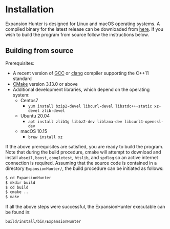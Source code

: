 # Installation

Expansion Hunter is designed for Linux and macOS operating systems. A compiled
binary for the latest release can be downloaded from
[here](https://github.com/Illumina/ExpansionHunter/releases). If you wish to
build the program from source follow the instructions below.

## Building from source

Prerequisites:

 - A recent version of [GCC](https://gcc.gnu.org/) or
   [clang](http://clang.llvm.org/) compiler supporting the C++11 standard
 - [CMake](https://cmake.org/) version 3.13.0 or above
 - Additional development libraries, which depend on the operating system:
     - Centos7
       - `yum install bzip2-devel libcurl-devel libstdc++-static xz-devel zlib-devel`
     - Ubuntu 20.04
       - `apt install zlib1g libbz2-dev liblzma-dev libcurl4-openssl-dev`
     - macOS 10.15
       - `brew install xz`

If the above prerequisites are satisfied, you are ready to
build the program. Note that during the build procedure, cmake will
attempt to download and install `abseil`, `boost`, `googletest`, `htslib`,
and `spdlog` so an active internet connection is required. Assuming
that the source code is contained in a directory `ExpansionHunter/`,
the build procedure can be initiated as follows:

```bash
$ cd ExpansionHunter
$ mkdir build
$ cd build
$ cmake ..
$ make
```

If all the above steps were successful, the ExpansionHunter executable can be found in:

    build/install/bin/ExpansionHunter
